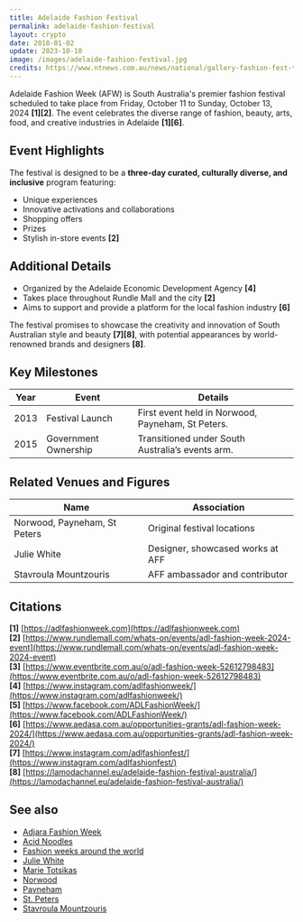 ```yaml
---
title: Adelaide Fashion Festival  
permalink: adelaide-fashion-festival  
layout: crypto
date: 2018-01-02
update: 2023-10-10
image: /images/adelaide-fashion-festival.jpg
credits: https://www.ntnews.com.au/news/national/gallery-fashion-fest-takes-adelaide/image-gallery/60a65860e5142597fa09d257aafd08db?page=1 Marie Totsikas, Stavroula Mountzouris and Julie White at the Adelaide Fashion Festival opening night at Government House
---
```


Adelaide Fashion Week (AFW) is South Australia's premier fashion festival scheduled to take place from Friday, October 11 to Sunday, October 13, 2024 **[1][2]**. The event celebrates the diverse range of fashion, beauty, arts, food, and creative industries in Adelaide **[1][6]**.

## Event Highlights

The festival is designed to be a **three-day curated, culturally diverse, and inclusive** program featuring:
- Unique experiences  
- Innovative activations and collaborations  
- Shopping offers  
- Prizes  
- Stylish in-store events **[2]**

## Additional Details

- Organized by the Adelaide Economic Development Agency **[4]**  
- Takes place throughout Rundle Mall and the city **[2]**  
- Aims to support and provide a platform for the local fashion industry **[6]**  

The festival promises to showcase the creativity and innovation of South Australian style and beauty **[7][8]**, with potential appearances by world-renowned brands and designers **[8]**.

## Key Milestones  

| **Year** | **Event**                              | **Details**                                   |  
|----------|----------------------------------------|-----------------------------------------------|  
| 2013     | Festival Launch                        | First event held in Norwood, Payneham, St Peters. |  
| 2015     | Government Ownership                   | Transitioned under South Australia’s events arm. |  

## Related Venues and Figures  

| **Name**                 | **Association**                         |  
|--------------------------|------------------------------------------|  
| Norwood, Payneham, St Peters | Original festival locations            |  
| Julie White              | Designer, showcased works at AFF         |  
| Stavroula Mountzouris     | AFF ambassador and contributor           |  

## Citations

**[1]** [https://adlfashionweek.com](https://adlfashionweek.com)  
**[2]** [https://www.rundlemall.com/whats-on/events/adl-fashion-week-2024-event](https://www.rundlemall.com/whats-on/events/adl-fashion-week-2024-event)  
**[3]** [https://www.eventbrite.com.au/o/adl-fashion-week-52612798483](https://www.eventbrite.com.au/o/adl-fashion-week-52612798483)  
**[4]** [https://www.instagram.com/adlfashionweek/](https://www.instagram.com/adlfashionweek/)  
**[5]** [https://www.facebook.com/ADLFashionWeek/](https://www.facebook.com/ADLFashionWeek/)  
**[6]** [https://www.aedasa.com.au/opportunities-grants/adl-fashion-week-2024/](https://www.aedasa.com.au/opportunities-grants/adl-fashion-week-2024/)  
**[7]** [https://www.instagram.com/adlfashionfest/](https://www.instagram.com/adlfashionfest/)  
**[8]** [https://lamodachannel.eu/adelaide-fashion-festival-australia/](https://lamodachannel.eu/adelaide-fashion-festival-australia/)  

## See also  

- [Adjara Fashion Week](adjara-fashion-week)  
- [Acid Noodles](acid-noodles)  
- [Fashion weeks around the world](fashion-weeks-around-the-world)  
- [Julie White](julie-white)  
- [Marie Totsikas](marie-totsikas)  
- [Norwood](norwood)  
- [Payneham](payneham)  
- [St. Peters](st-peters)  
- [Stavroula Mountzouris](stavroula-mountzouris)  

<!-- Prompt:
- Не менять язык статьи, сохранять оригинальный язык.  
- Если тема оформлена как "Имя Фамилия", заголовок должен быть "Фамилия, Имя".  
- Изменить title: A Template на основной топик в статье.  
- Создать permalink: на основе title.  
- Проверь дату в переменной update: 2025-01-31 на текущую дату
- Изменить заголовок раздела "Citations" на ## Citations.  
- Оформить ссылки в разделе "Citations" в формате: **[1]** [URL](URL).  
- При ссылке на источник в тексте, использовать формат: **[x]**, **[x]**.  
- Убедиться, что номера цитат соответствуют записям в разделе "Citations".  
- Сделать номера цитат кликабельными по указанному выше формату.  
- Добавить список связанных тем в том же формате.  
- Если есть списки - конвертируй их в таблицы
- Выделяй даты, места, географические назавания, адреса, имена собственные **таким образом**
- Использовать шаблон - "[Название темы](ссылка-на-тему)" для каждого пункта.  
- Раздел ## See also должен включаться автоматически в конец статьи.  
- Результат в md коде
- Оставить этот Prompt после редактирования в конце кода.
-->
